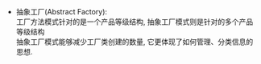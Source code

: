 - 抽象工厂(Abstract Factory):  
工厂方法模式针对的是一个产品等级结构, 抽象工厂模式则是针对的多个产品等级结构  
抽象工厂模式能够减少工厂类创建的数量, 它更体现了如何管理、分类信息的思想.  